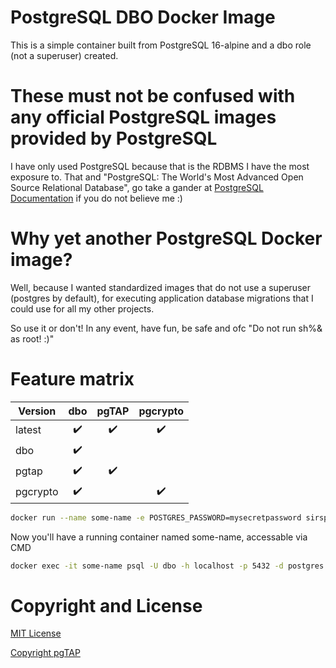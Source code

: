 # PostgreSQL DBO Docker Image

This is a simple container built from PostgreSQL 16-alpine and a dbo role (not a superuser) created.

# **These must not be confused with any official PostgreSQL images provided by PostgreSQL**
I have only used PostgreSQL because that is the RDBMS I have the most exposure to. That and "PostgreSQL: The World's Most Advanced Open Source Relational Database", go take a gander at [PostgreSQL Documentation](https://www.postgresql.org/) if you do not believe me :)

# Why yet another PostgreSQL Docker image?
Well, because I wanted standardized images that do not use a superuser (postgres by default), for executing application database migrations that I could use for all my other projects.

So use it or don't! In any event, have fun, be safe and ofc "Do not run sh%& as root! :)"

# Feature matrix

| Version | dbo | pgTAP | pgcrypto |
|---------|:-----:|:-------:|:----------:|
| latest  |  ✔️  |   ✔️   |    ✔️     |
| dbo   |  ✔️  |       |          |
| pgtap   |  ✔️  |   ✔️   |          |
| pgcrypto   |  ✔️  |       |    ✔️     |

```bash
docker run --name some-name -e POSTGRES_PASSWORD=mysecretpassword sirsplat/database -d postgres
```

Now you'll have a running container named some-name, accessable via CMD

```bash
docker exec -it some-name psql -U dbo -h localhost -p 5432 -d postgres
```

# Copyright and License
[MIT License](./LICENSE)

[Copyright pgTAP](./copyright-pgtap.md)
